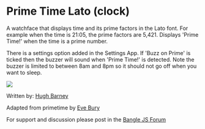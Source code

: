 # Prime Time Lato (clock)

A watchface that displays time and its prime factors in the Lato font.
For example when the time is 21:05, the prime factors are 5,421.
Displays 'Prime Time!' when the time is a prime number.

There is a settings option added in the Settings App.  If 'Buzz on
Prime' is ticked then the buzzer will sound when 'Prime Time!' is
detected.  Note the buzzer is limited to between 8am and 8pm so it
should not go off when you want to sleep.


![](screenshot.jpg)

Written by: [Hugh Barney](https://github.com/hughbarney)

Adapted from primetime by [Eve Bury](https://www.github.com/eveeeon)

For support and discussion please post in the [Bangle JS Forum](http://forum.espruino.com/microcosms/1424/)
